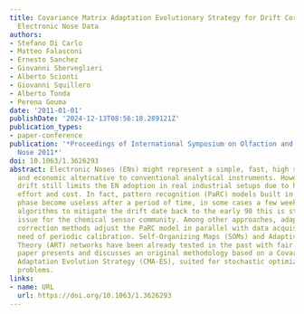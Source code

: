 ```yaml
---
title: Covariance Matrix Adaptation Evolutionary Strategy for Drift Correction of
  Electronic Nose Data
authors:
- Stefano Di Carlo
- Matteo Falasconi
- Ernesto Sanchez
- Giovanni Sberveglieri
- Alberto Scionti
- Giovanni Squillero
- Alberto Tonda
- Perena Gouma
date: '2011-01-01'
publishDate: '2024-12-13T08:56:18.289121Z'
publication_types:
- paper-conference
publication: '*Proceedings of International Symposium on Olfaction and Electronic
  Nose 2011*'
doi: 10.1063/1.3626293
abstract: Electronic Noses (ENs) might represent a simple, fast, high sample throughput
  and economic alternative to conventional analytical instruments. However, gas sensors
  drift still limits the EN adoption in real industrial setups due to high recalibration
  effort and cost. In fact, pattern recognition (PaRC) models built in the training
  phase become useless after a period of time, in some cases a few weeks. Although
  algorithms to mitigate the drift date back to the early 90 this is still a challenging
  issue for the chemical sensor community. Among other approaches, adaptive drift
  correction methods adjust the PaRC model in parallel with data acquisition without
  need of periodic calibration. Self‐Organizing Maps (SOMs) and Adaptive Resonance
  Theory (ART) networks have been already tested in the past with fair success. This
  paper presents and discusses an original methodology based on a Covariance Matrix
  Adaptation Evolution Strategy (CMA‐ES), suited for stochastic optimization of complex
  problems.
links:
- name: URL
  url: https://doi.org/10.1063/1.3626293
---
```

